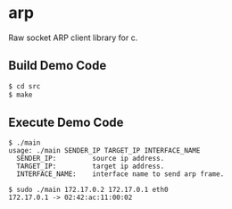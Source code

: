 # arp
Raw socket ARP client library for c.

## Build Demo Code
```bash
$ cd src
$ make
```

## Execute Demo Code
```
$ ./main
usage: ./main SENDER_IP TARGET_IP INTERFACE_NAME
  SENDER_IP:         source ip address.
  TARGET_IP:         target ip address.
  INTERFACE_NAME:    interface name to send arp frame.

$ sudo ./main 172.17.0.2 172.17.0.1 eth0
172.17.0.1 -> 02:42:ac:11:00:02
```
